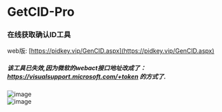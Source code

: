 # GetCID-Pro
### 在线获取确认ID工具  
 
web版: [https://pidkey.vip/GenCID.aspx](https://pidkey.vip/GenCID.aspx)  
##### 该工具已失效,因为微软的webact接口地址改成了：https://visualsupport.microsoft.com/+token 的方式了.   

![image](https://github.com/laomms/GetCID-Pro/blob/master/1.jpg)  
![image](https://github.com/laomms/GetCID-Pro/blob/master/2.jpg)  


